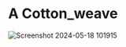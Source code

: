 # A Cotton_weave
![Screenshot 2024-05-18 101915](https://github.com/Jeeban369/Cotton_weave/assets/96816170/a46a4519-e71f-421c-bb4f-6ee99c7b8106)
